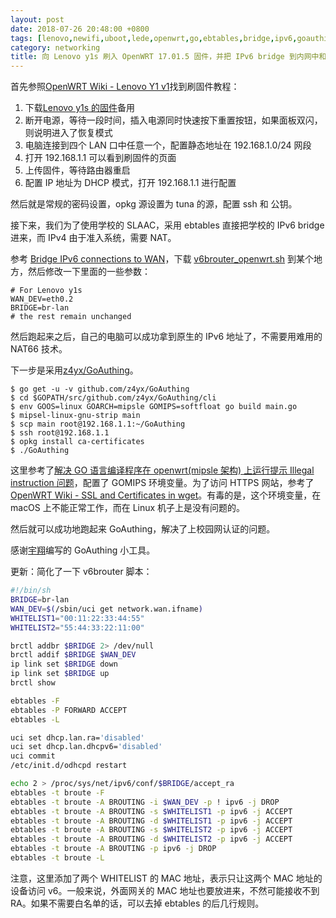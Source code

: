```yaml
---
layout: post
date: 2018-07-26 20:48:00 +0800
tags: [lenovo,newifi,uboot,lede,openwrt,go,ebtables,bridge,ipv6,goauthing,z4yx]
category: networking 
title: 向 Lenovo y1s 刷入 OpenWRT 17.01.5 固件，并把 IPv6 bridge 到内网中和配置认证脚本
---
```


首先参照[OpenWRT Wiki - Lenovo Y1 v1](https://wiki.openwrt.org/toh/lenovo/lenovo_y1_v1)找到刷固件教程：

1. 下载[Lenovo y1s 的固件](https://mirrors.tuna.tsinghua.edu.cn/lede/releases/17.01.5/targets/ramips/mt7620/lede-17.01.5-ramips-mt7620-y1s-squashfs-sysupgrade.bin)备用
2. 断开电源，等待一段时间，插入电源同时快速按下重置按钮，如果面板双闪，则说明进入了恢复模式
3. 电脑连接到四个 LAN 口中任意一个，配置静态地址在 192.168.1.0/24 网段
4. 打开 192.168.1.1 可以看到刷固件的页面
5. 上传固件，等待路由器重启
6. 配置 IP 地址为 DHCP 模式，打开 192.168.1.1 进行配置

然后就是常规的密码设置，opkg 源设置为 tuna 的源，配置 ssh 和 公钥。

接下来，我们为了使用学校的 SLAAC，采用 ebtables 直接把学校的 IPv6 bridge 进来，而 IPv4 由于准入系统，需要 NAT。

参考 [Bridge IPv6 connections to WAN](https://tmikey.tech/tech_daily/lede/2017/08/25/bridge_ipv6_lede.html)，下载 [v6brouter_openwrt.sh](https://github.com/cvmiller/v6brouter/blob/master/v6brouter_openwrt.sh) 到某个地方，然后修改一下里面的一些参数：

```shell
# For Lenovo y1s
WAN_DEV=eth0.2
BRIDGE=br-lan
# the rest remain unchanged
```

然后跑起来之后，自己的电脑可以成功拿到原生的 IPv6 地址了，不需要用难用的 NAT66 技术。

下一步是采用[z4yx/GoAuthing](https://github.com/z4yx/GoAuthing)。

```shell
$ go get -u -v github.com/z4yx/GoAuthing
$ cd $GOPATH/src/github.com/z4yx/GoAuthing/cli
$ env GOOS=linux GOARCH=mipsle GOMIPS=softfloat go build main.go
$ mipsel-linux-gnu-strip main
$ scp main root@192.168.1.1:~/GoAuthing
$ ssh root@192.168.1.1
$ opkg install ca-certificates
$ ./GoAuthing
```

这里参考了[解决 GO 语言编译程序在 openwrt(mipsle 架构) 上运行提示 Illegal instruction 问题](https://blog.csdn.net/QQ531456898/article/details/80095707)，配置了 GOMIPS 环境变量。为了访问 HTTPS 网站，参考了[OpenWRT Wiki - SSL and Certificates in wget](https://wiki.openwrt.org/doc/howto/wget-ssl-certs)。有毒的是，这个环境变量，在 macOS 上不能正常工作，而在 Linux 机子上是没有问题的。

然后就可以成功地跑起来 GoAuthing，解决了上校园网认证的问题。

感谢[宇翔](https://github.com/z4yx)编写的 GoAuthing 小工具。

更新：简化了一下 v6brouter 脚本：

```bash
#!/bin/sh
BRIDGE=br-lan
WAN_DEV=$(/sbin/uci get network.wan.ifname)
WHITELIST1="00:11:22:33:44:55"
WHITELIST2="55:44:33:22:11:00"

brctl addbr $BRIDGE 2> /dev/null
brctl addif $BRIDGE $WAN_DEV
ip link set $BRIDGE down
ip link set $BRIDGE up
brctl show

ebtables -F
ebtables -P FORWARD ACCEPT
ebtables -L

uci set dhcp.lan.ra='disabled'
uci set dhcp.lan.dhcpv6='disabled'
uci commit
/etc/init.d/odhcpd restart

echo 2 > /proc/sys/net/ipv6/conf/$BRIDGE/accept_ra
ebtables -t broute -F
ebtables -t broute -A BROUTING -i $WAN_DEV -p ! ipv6 -j DROP
ebtables -t broute -A BROUTING -s $WHITELIST1 -p ipv6 -j ACCEPT
ebtables -t broute -A BROUTING -d $WHITELIST1 -p ipv6 -j ACCEPT
ebtables -t broute -A BROUTING -s $WHITELIST2 -p ipv6 -j ACCEPT
ebtables -t broute -A BROUTING -d $WHITELIST2 -p ipv6 -j ACCEPT
ebtables -t broute -A BROUTING -p ipv6 -j DROP
ebtables -t broute -L
```

注意，这里添加了两个 WHITELIST 的 MAC 地址，表示只让这两个 MAC 地址的设备访问 v6。一般来说，外面网关的 MAC 地址也要放进来，不然可能接收不到 RA。如果不需要白名单的话，可以去掉 ebtables 的后几行规则。